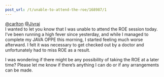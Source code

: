 ```yaml
---
post_url: /t/unable-to-attend-the-roe/168987/1
---
```

[@carlton](/u/carlton) [@Jivraj](/u/jivraj)  
I wanted to let you know that I was unable to attend the ROE session today. I’ve been running a high fever since yesterday, and while I managed to complete my JAVA OPPE this morning, I started feeling much worse afterward. I felt it was necessary to get checked out by a doctor and unfortunately had to miss ROE as a result.

I was wondering if there might be any possibility of taking the ROE at a later time? Please let me know if there’s anything I can do or if any arrangements can be made.